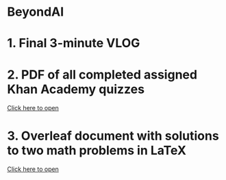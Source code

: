 # BeyondAI

# 1. Final 3-minute VLOG


# 2. PDF of all completed assigned Khan Academy quizzes

<a href="Khan Academy Assignments.pdf" class="contact-link">Click here to open</a>


# 3. Overleaf document with solutions to two math problems in LaTeX

<a href="BeyondAI_Answers.pdf" class="contact-link">Click here to open</a>
